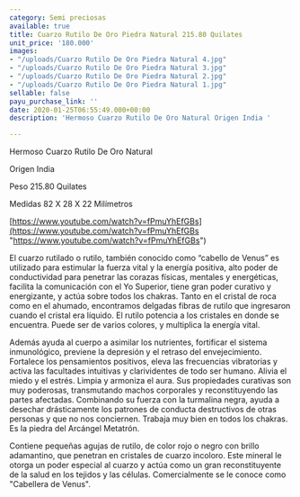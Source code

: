 ```yaml
---
category: Semi preciosas
available: true
title: Cuarzo Rutilo De Oro Piedra Natural 215.80 Quilates
unit_price: '180.000'
images:
- "/uploads/Cuarzo Rutilo De Oro Piedra Natural 4.jpg"
- "/uploads/Cuarzo Rutilo De Oro Piedra Natural 3.jpg"
- "/uploads/Cuarzo Rutilo De Oro Piedra Natural 2.jpg"
- "/uploads/Cuarzo Rutilo De Oro Piedra Natural 1.jpg"
sellable: false
payu_purchase_link: ''
date: 2020-01-25T06:55:49.000+00:00
description: 'Hermoso Cuarzo Rutilo De Oro Natural Origen India '

---
```

Hermoso Cuarzo Rutilo De Oro Natural 

Origen India 

Peso 215.80 Quilates 

Medidas 82 X 28 X 22 Milímetros 

[https://www.youtube.com/watch?v=fPmuYhEfGBs](https://www.youtube.com/watch?v=fPmuYhEfGBs "https://www.youtube.com/watch?v=fPmuYhEfGBs")

El cuarzo rutilado o rutilo, también conocido como “cabello de Venus” es utilizado para estimular la fuerza vital y la energía positiva, alto poder de conductividad para penetrar las corazas físicas, mentales y energéticas, facilita la comunicación con el Yo Superior, tiene gran poder curativo y energizante, y actúa sobre todos los chakras. Tanto en el cristal de roca como en el ahumado, encontramos delgadas fibras de rutilo que ingresaron cuando el cristal era líquido. El rutilo potencia a los cristales en donde se encuentra. Puede ser de varios colores, y multiplica la energía vital.

Además ayuda al cuerpo a asimilar los nutrientes, fortificar el sistema inmunológico, previene la depresión y el retraso del envejecimiento. Fortalece los pensamientos positivos, eleva las frecuencias vibratorias y activa las facultades intuitivas y clarividentes de todo ser humano. Alivia el miedo y el estrés. Limpia y armoniza el aura. Sus propiedades curativas son muy poderosas, transmutando machos corporales y reconstituyendo las partes afectadas. Combinando su fuerza con la turmalina negra, ayuda a desechar drásticamente los patrones de conducta destructivos de otras personas y que no nos conciernen. Trabaja muy bien en todos los chakras. Es la piedra del Arcángel Metatrón.

Contiene pequeñas agujas de rutilo, de color rojo o negro con brillo adamantino, que penetran en cristales de cuarzo incoloro. Este mineral le otorga un poder especial al cuarzo y actúa como un gran reconstituyente de la salud en los tejidos y las células. Comercialmente se le conoce como "Cabellera de Venus".